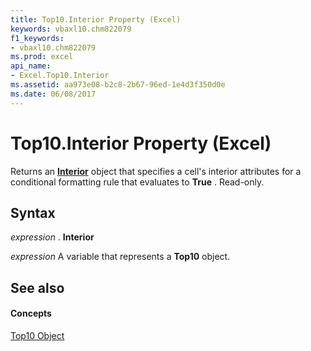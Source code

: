 ```yaml
---
title: Top10.Interior Property (Excel)
keywords: vbaxl10.chm822079
f1_keywords:
- vbaxl10.chm822079
ms.prod: excel
api_name:
- Excel.Top10.Interior
ms.assetid: aa973e08-b2c8-2b67-96ed-1e4d3f350d0e
ms.date: 06/08/2017
---
```



# Top10.Interior Property (Excel)

Returns an  **[Interior](Excel.Interior(objec).md)** object that specifies a cell's interior attributes for a conditional formatting rule that evaluates to **True** . Read-only.


## Syntax

 _expression_ . **Interior**

 _expression_ A variable that represents a **Top10** object.


## See also


#### Concepts


[Top10 Object](Excel.Top10.md)

